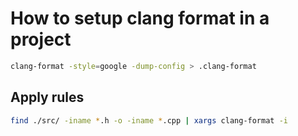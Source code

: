 # How to setup clang format in a project
```bash
clang-format -style=google -dump-config > .clang-format
```

## Apply rules
```bash
find ./src/ -iname *.h -o -iname *.cpp | xargs clang-format -i
```
